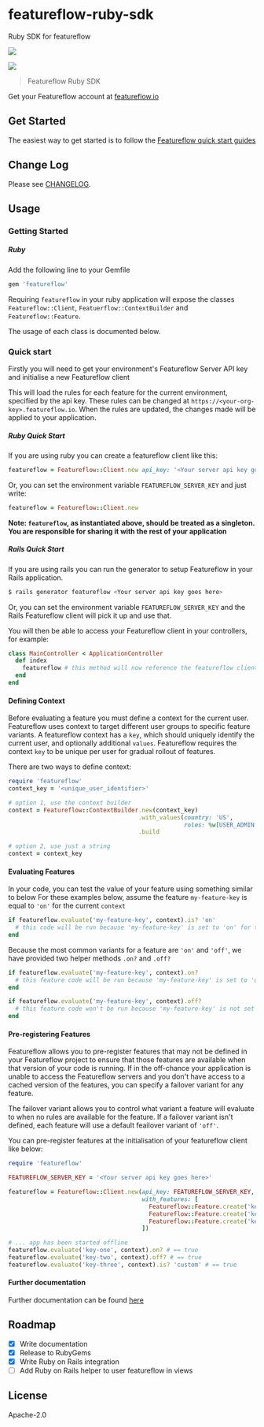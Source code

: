 # featureflow-ruby-sdk
Ruby SDK for featureflow

[![][dependency-img]][dependency-url]

[![][rubygems-img]][rubygems-url]

> Featureflow Ruby SDK

Get your Featureflow account at [featureflow.io](http://www.featureflow.io)

## Get Started

The easiest way to get started is to follow the [Featureflow quick start guides](http://docs.featureflow.io/docs)

## Change Log

Please see [CHANGELOG](https://github.com/featureflow/featureflow-node-sdk/blob/master/CHANGELOG.md).

## Usage

### Getting Started

##### Ruby

Add the following line to your Gemfile

```ruby
gem 'featureflow'
```

Requiring `featureflow` in your ruby application will expose the classes
 `Featureflow::Client`, `Featuerflow::ContextBuilder` and `Featureflow::Feature`.

The usage of each class is documented below.

### Quick start

Firstly you will need to get your environment's Featureflow Server API key and initialise a new Featureflow client

This will load the rules for each feature for the current environment, specified by the api key.
These rules can be changed at `https://<your-org-key>.featureflow.io`. 
When the rules are updated, the changes made will be applied to your application.

##### Ruby Quick Start

If you are using ruby you can create a featureflow client like this:

```ruby
featureflow = Featureflow::Client.new api_key: '<Your server api key goes here>'
```

Or, you can set the environment variable `FEATUREFLOW_SERVER_KEY` and just write:

```ruby
featureflow = Featureflow::Client.new
```
**Note: `featureflow`, as instantiated above, should be treated as a singleton. You are responsible for sharing it with the rest of your application**

##### Rails Quick Start

If you are using rails you can run the generator to setup Featureflow in your Rails application.

```bash
$ rails generator featureflow <Your server api key goes here>
```

Or, you can set the environment variable `FEATUREFLOW_SERVER_KEY` and the Rails Featureflow client will pick it up and use that.

You will then be able to access your Featureflow client in your controllers, for example:

```ruby
class MainController < ApplicationController
  def index
    featureflow # this method will now reference the featureflow client
  end
end
```



#### Defining Context

Before evaluating a feature you must define a context for the current user.  
Featureflow uses context to target different user groups to specific feature variants. 
A featureflow context has a `key`, which should uniquely identify the current user, and optionally additional `values`. 
Featureflow requires the context `key` to be unique per user for gradual rollout of features.

There are two ways to define context:
```ruby
require 'featureflow'
context_key = '<unique_user_identifier>'

# option 1, use the context builder
context = Featureflow::ContextBuilder.new(context_key)
                                     .with_values(country: 'US',
                                                  roles: %w[USER_ADMIN, BETA_CUSTOMER])
                                     .build

# option 2, use just a string
context = context_key
```

#### Evaluating Features

In your code, you can test the value of your feature using something similar to below
For these examples below, assume the feature `my-feature-key` is equal to `'on'` for the current `context`
```ruby
if featureflow.evaluate('my-feature-key', context).is? 'on'
  # this code will be run because 'my-feature-key' is set to 'on' for the given context
end
```
Because the most common variants for a feature are `'on'` and `'off'`, we have provided two helper methods `.on?` and `.off?`

```ruby
if featureflow.evaluate('my-feature-key', context).on?
  # this feature code will be run because 'my-feature-key' is set to 'on'
end

if featureflow.evaluate('my-feature-key', context).off?
  # this feature code won't be run because 'my-feature-key' is not set to 'off'
end
```

#### Pre-registering Features

Featureflow allows you to pre-register features that may not be defined in your Featureflow project to ensure that those 
features are available when that version of your code is running. 
If in the off-chance your application is unable to access the Featureflow servers and you don't have access 
to a cached version of the features, you can specify a failover variant for any feature. 

The failover variant allows you to control what variant a feature will evaluate to when no rules are available for the feature.
If a failover variant isn't defined, each feature will use a default feailover variant of `'off'`.

You can pre-register features at the initialisation of your featureflow client like below:

```ruby
require 'featureflow'

FEATUREFLOW_SERVER_KEY = '<Your server api key goes here>'

featureflow = Featureflow::Client.new(api_key: FEATUREFLOW_SERVER_KEY,
                                      with_features: [
                                        Featureflow::Feature.create('key-one', 'on'),
                                        Featureflow::Feature.create('key-two'),
                                        Featureflow::Feature.create('key-three', 'custom'),
                                      ])

# ... app has been started offline
featureflow.evaluate('key-one', context).on? # == true
featureflow.evaluate('key-two', context).off? # == true
featureflow.evaluate('key-three', context).is? 'custom' # == true

```

#### Further documentation
Further documentation can be found [here](http://docs.featureflow.io/docs)

## Roadmap
- [x] Write documentation
- [x] Release to RubyGems
- [x] Write Ruby on Rails integration
- [ ] Add Ruby on Rails helper to user featureflow in views

## License

Apache-2.0

[rubygems-url]: https://rubygems.org/gems/featureflow
[rubygems-img]: https://badge.fury.io/rb/featureflow.png

[dependency-url]: https://www.featureflow.io
[dependency-img]: https://www.featureflow.io/wp-content/uploads/2016/12/featureflow-web.png